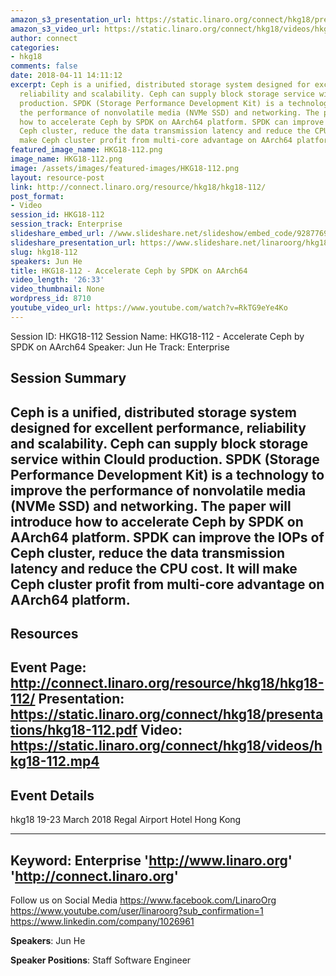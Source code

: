 ```yaml
---
amazon_s3_presentation_url: https://static.linaro.org/connect/hkg18/presentations/hkg18-112.pdf
amazon_s3_video_url: https://static.linaro.org/connect/hkg18/videos/hkg18-112.mp4
author: connect
categories:
- hkg18
comments: false
date: 2018-04-11 14:11:12
excerpt: Ceph is a unified, distributed storage system designed for excellent performance,
  reliability and scalability. Ceph can supply block storage service within Clould
  production. SPDK (Storage Performance Development Kit) is a technology to improve
  the performance of nonvolatile media (NVMe SSD) and networking. The paper will introduce
  how to accelerate Ceph by SPDK on AArch64 platform. SPDK can improve the IOPs of
  Ceph cluster, reduce the data transmission latency and reduce the CPU cost. It will
  make Ceph cluster profit from multi-core advantage on AArch64 platform.
featured_image_name: HKG18-112.png
image_name: HKG18-112.png
image: /assets/images/featured-images/HKG18-112.png
layout: resource-post
link: http://connect.linaro.org/resource/hkg18/hkg18-112/
post_format:
- Video
session_id: HKG18-112
session_track: Enterprise
slideshare_embed_url: //www.slideshare.net/slideshow/embed_code/92877695
slideshare_presentation_url: https://www.slideshare.net/linaroorg/hkg18112-accelerate-ceph-by-spdk-on-aarch64
slug: hkg18-112
speakers: Jun He
title: HKG18-112 - Accelerate Ceph by SPDK on AArch64
video_length: '26:33'
video_thumbnail: None
wordpress_id: 8710
youtube_video_url: https://www.youtube.com/watch?v=RkTG9eYe4Ko
---
```


Session ID: HKG18-112
Session Name: HKG18-112 - Accelerate Ceph by SPDK on AArch64
Speaker: Jun He
Track: Enterprise


## Session Summary
Ceph is a unified, distributed storage system designed for excellent performance, reliability and scalability. Ceph can supply block storage service within Clould production. SPDK (Storage Performance Development Kit) is a technology to improve the performance of nonvolatile media (NVMe SSD) and networking. The paper will introduce how to accelerate Ceph by SPDK on AArch64 platform. SPDK can improve the IOPs of Ceph cluster, reduce the data transmission latency and reduce the CPU cost. It will make Ceph cluster profit from multi-core advantage on AArch64 platform.
---------------------------------------------------
## Resources
Event Page: http://connect.linaro.org/resource/hkg18/hkg18-112/
Presentation: https://static.linaro.org/connect/hkg18/presentations/hkg18-112.pdf
Video: https://static.linaro.org/connect/hkg18/videos/hkg18-112.mp4
 ---------------------------------------------------
## Event Details
hkg18
19-23 March 2018
Regal Airport Hotel Hong Kong

---------------------------------------------------
Keyword: Enterprise
'http://www.linaro.org'
'http://connect.linaro.org'
---------------------------------------------------
Follow us on Social Media
https://www.facebook.com/LinaroOrg
https://www.youtube.com/user/linaroorg?sub_confirmation=1
https://www.linkedin.com/company/1026961

**Speakers**: Jun He

**Speaker Positions**: Staff Software Engineer
